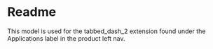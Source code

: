 # Readme

This model is used for the tabbed_dash_2 extension found under the Applications label in the product left nav.
